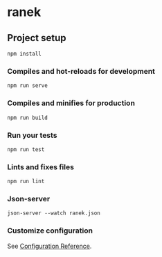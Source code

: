# ranek

## Project setup
```
npm install
```

### Compiles and hot-reloads for development
```
npm run serve
```

### Compiles and minifies for production
```
npm run build
```

### Run your tests
```
npm run test
```

### Lints and fixes files
```
npm run lint
```
### Json-server
```
json-server --watch ranek.json
```
### Customize configuration
See [Configuration Reference](https://cli.vuejs.org/config/).
